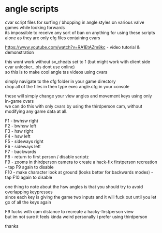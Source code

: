 # angle scripts  
cvar script files for surfing / bhopping in angle styles on various valve games while looking forwards   
its impossible to receive any sort of ban on anything for using these scripts alone as they are only cfg files containing cvars  
 
https://www.youtube.com/watch?v=RA1EtAZm8kc - video tutorial & demonstration   
 
this wont work without sv_cheats set to 1 (but might work with client side cvar unlocker.. pls dont use online)  
so this is to make cool angle tas videos using cvars  
  
simply navigate to the cfg folder in your game directory   
drop all of the files in then type exec angle.cfg in your console  
  
these will simply change your view angles and movement keys using only in-game cvars  
we can do this with only cvars by using the thirdperson cam, without modifying any game data at all.  
  
F1 - bwhsw right  
F2 - bwhsw left  
F3 - hsw right  
F4 - hsw left  
F5 - sideways right  
F6 - sideways left  
F7 - backwards  
F8 - return to first person / disable scriptz  
F9 - zooms in thirdperson camera to create a hack-fix firstperson recreation - tap F9 again to disable  
F10 - make character look at ground (looks better for backwards modes) - tap F10 again to disable  
  
one thing to note about the hsw angles is that you should try to avoid overlapping keypresses  
since each key is giving the game two inputs and it will fuck out until you let go of all the keys again  
  
F9 fucks with cam distance to recreate a hacky-firstperson view  
but im not sure it feels kinda weird personally i prefer using thirdperson  
  
thanks
